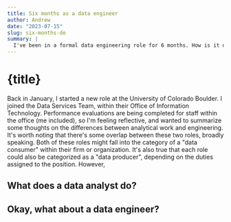 ```yaml
---
title: Six months as a data engineer
author: Andrew
date: "2023-07-15"
slug: six-months-de
summary: |
  I've been in a formal data engineering role for 6 months. How is it different from being a data analyst?
---
```


<script>
  import Head from "$lib/components/Head.svelte";
</script>

<Head {title} />

# {title}

Back in January, I started a new role at the University of Colorado Boulder. I joined the Data Services Team, within their Office of Information Technology. Performance evaluations are being completed for staff within the office (me included), so I'm feeling reflective, and wanted to summarize some thoughts on the differences between analytical work and engineering. It's worth noting that there's some overlap between these two roles, broadly speaking. Both of these roles might fall into the category of a "data consumer" within their firm or organization. It's also true that each role could also be categorized as a "data producer", depending on the duties assigned to the position. However,

## What does a data analyst do?

## Okay, what about a data engineer?